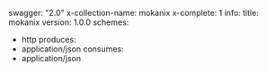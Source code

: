 swagger: "2.0"
x-collection-name: mokanix
x-complete: 1
info:
  title: mokanix
  version: 1.0.0
schemes:
- http
produces:
- application/json
consumes:
- application/json